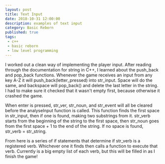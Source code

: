 ```yaml
---
layout: post
title: Text Input
date: 2018-10-31 12:00:00
description: examples of text input
category: Basic Reborn
published: true
tags:
 - c++
 - basic reborn
 - low level programming
---
```

I worked out a clean way of implementing the player input. After reading through the documentation for string in C++, I learned about the push_back and pop_back functions. Whenever the game receives an input from any key A-Z it will push_back(letter_pressed) into str_input. Space will do the same, and backspace will pop_back() and delete the last letter in the string. I had to make sure it checked that it wasn't empty first, because otherwise it crashed the game.

When enter is pressed, str_ver, str_noun, and str_event will all be cleared before the analyseInput function is called. This function finds the first space in str_input, then if one is found, making two substrings from it. str_verb starts from the beginning of the string to the first space, then str_noun goes from the first space + 1 to the end of the string. If no space is found, str_verb = str_string. 

From here is a series of if statements that determine if str_verb is a registered verb. Whichever one it finds then calls a function to execute that verb. Currently is a big empty list of each verb, but this will be filled in as I finish the game!